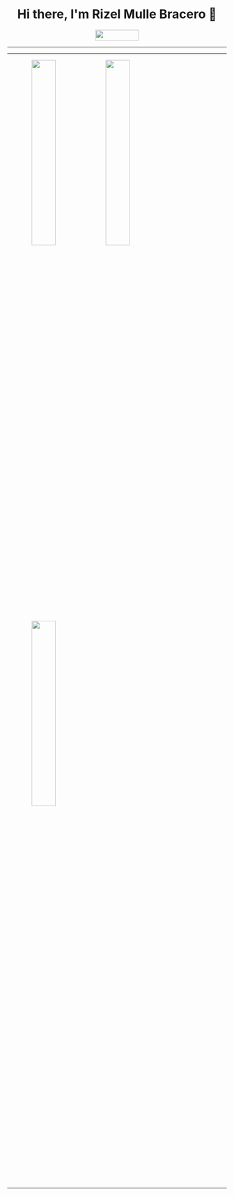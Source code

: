 
<h1 align='center'>Hi there, I'm Rizel Mulle Bracero 👋</h1>
<!-- ![visitors](https://visitor-badge.glitch.me/badge?page_id=${beefysalad}.${beefysalad}) -->
<div align='center'><img width='100px' height='25px' src="https://avatars.githubusercontent.com/u/175123581?v=4"/>
</div>

<hr>





---


<span align ='center'>
<img width="33%" src="https://github-readme-streak-stats.herokuapp.com?user=devRizel&theme=merko" />
  <img width="33%" src="https://github-readme-stats.vercel.app/api/top-langs/?username=devRizel&theme=merko&layout=compact" />
  <img width="33%" src="https://github-readme-stats.vercel.app/api?username=devRizel&theme=merko&show_icons=true&count_private=true" />
</span>

<hr>



